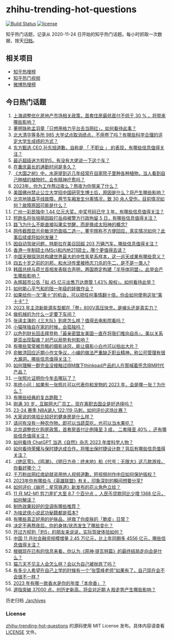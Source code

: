 # zhihu-trending-hot-questions

[![Build Status](https://github.com/justjavac/zhihu-trending-hot-questions/workflows/ci/badge.svg?branch=master)](https://github.com/justjavac/zhihu-trending-hot-questions/actions)
[![license](https://img.shields.io/github/license/justjavac/zhihu-trending-hot-questions)](https://github.com/justjavac/zhihu-trending-hot-questions/blob/master/LICENSE)

知乎热门话题，记录从 2020-11-24
日开始的知乎热门话题。每小时抓取一次数据，按天[归档](./archives)。

## 相关项目

- [知乎热搜榜](https://github.com/justjavac/zhihu-trending-top-search)
- [知乎热门视频](https://github.com/justjavac/zhihu-trending-hot-video)
- [微博热搜榜](https://github.com/justjavac/weibo-trending-hot-search)

## 今日热门话题

<!-- BEGIN -->
<!-- 最后更新时间 Fri Dec 15 2023 01:14:16 GMT+0800 (China Standard Time) -->

1. [上海调整优化房地产市场相关政策，首套住房最低首付不低于 30 % ，将带来哪些影响？](https://www.zhihu.com/question/634852751)
1. [董明珠称孟羽童「只想用格力平台去当网红」，如何看待此事？](https://www.zhihu.com/question/634819964)
1. [北大清华等多所 985 大学试点取消绩点，不用卷了吗？有哪些科学合理的评定大学生成绩的方式？](https://www.zhihu.com/question/634862335)
1. [东方甄选 CEO 孙东旭道歉，自称是 「 不职业 」 的表现，有哪些信息值得关注？](https://www.zhihu.com/question/634870570)
1. [最近超级迷方程豹5，有没有大佬说一下这个车？](https://www.zhihu.com/question/634678511)
1. [在重庆最长的通勤时间是多久？](https://www.zhihu.com/question/633388048)
1. [《大国之树》中，水哥提到近几年经常在自家院子里种各种植物，当人看到自己种植的植物时，会有精神疗愈吗？](https://www.zhihu.com/question/634197229)
1. [2023年，你为工作熬过夜么？熬夜为你带来了什么？](https://www.zhihu.com/question/634861864)
1. [美国佛州禁止公立大学招中国研究生博士后，原因是什么？将产生哪些影响？](https://www.zhihu.com/question/634690964)
1. [北京地铁昌平线故障，两节车厢发生分离情况，致 30 余人受伤，目前情况如何？故障原因可能是什么？](https://www.zhihu.com/question/634873095)
1. [广州一彩民独中 1.44 亿元大奖，中奖号码已守 3 年，有哪些信息值得关注？](https://www.zhihu.com/question/634744234)
1. [短跑名将张培萌因殴打岳母被警方行政拘留 5 日，有哪些信息值得关注？](https://www.zhihu.com/question/634836343)
1. [路飞为什么不能直接叫果实觉醒，而是换成太阳神的概念?](https://www.zhihu.com/question/620408894)
1. [网传截图显示俞敏洪恐面临二选一，董宇辉称不方便回应，真实情况如何？此事后续或将如何发展？](https://www.zhihu.com/question/634818050)
1. [因自动驾驶问题，特斯拉在美召回超 203 万辆汽车，哪些信息值得关注？](https://www.zhihu.com/question/634778436)
1. [香港一年制硕士(MSc)和内地211硕士，哪个更值得去读？](https://www.zhihu.com/question/386395139)
1. [中国天眼探测并构建世界最大的中性氢星系样本，这一巡天成果有哪些意义？](https://www.zhihu.com/question/634798604)
1. [四五十岁之前的刘邦，和水浒传里被杨志刀杀的牛二，是不是一类人?](https://www.zhihu.com/question/629584201)
1. [韩国总统与荷兰首相发表联合声明，两国商定构建「半导体同盟」，此举会产生哪些影响？](https://www.zhihu.com/question/634742401)
1. [永辉超市公告「拟 45 亿元出售万达商管 1.43% 股权」，如何看待此举？](https://www.zhihu.com/question/634779034)
1. [如何能心平气和的陪一年级的娃做作业？](https://www.zhihu.com/question/626416620)
1. [如果给你一次“乘十”的机会，可以把任何事情翻十倍，你会如何使用这张“乘十卡”？](https://www.zhihu.com/question/634584786)
1. [2023 年主流新能源车型都在「卷」800V高压快充，是噱头还是真实力？](https://www.zhihu.com/question/634630267)
1. [做机械的为什么一定要下车间？](https://www.zhihu.com/question/630245825)
1. [张译主演的《三大队》到底怎么样？值得去电影院看吗？](https://www.zhihu.com/question/634310262)
1. [小猫咪独自在家的时候，会孤独吗？](https://www.zhihu.com/question/585700719)
1. [以色列财长回击拜登称「最亲密盟友美国一直在将我们推向自杀」，美以关系是否出现裂痕？对巴以局势有何影响？](https://www.zhihu.com/question/634794169)
1. [有哪些常常被忽略的摄影诀窍，能让摄影小白也可以拍出大片？](https://www.zhihu.com/question/633912016)
1. [俞敏洪回应近期小作文争议，小编的做法严重缺乏职业精神，称公司管理有很大漏洞，哪些信息值得关注？](https://www.zhihu.com/question/634812888)
1. [如何理解一群完全没接触过IBM旗下thinkpad产品的人在那喊着怀念IBM时代产品？](https://www.zhihu.com/question/633880157)
1. [一张照片证明你今年去哪玩了？](https://www.zhihu.com/question/633368962)
1. [年终小问｜如果有一张照片可以代表你和宠物的 2023 年，会是哪一张？为什么？](https://www.zhihu.com/question/632807272)
1. [有哪些经典的复古跑鞋？](https://www.zhihu.com/question/30539669)
1. [刚满 30 岁，互联网大厂员工，现在离职去国企是好选择吗？](https://www.zhihu.com/question/632472649)
1. [23-24 赛季 NBA湖人 122:119 马刺，如何评价这场比赛？](https://www.zhihu.com/question/634778473)
1. [大家说的体验比较好的健身房是什么样？](https://www.zhihu.com/question/632442838)
1. [请问有没有一种农作物，即可以当蔬菜吃，也可以当水果吃？](https://www.zhihu.com/question/629779072)
1. [北京调整优化购房政策，首套房首付比例降至 3 成， 二套降至 40% ，还有哪些信息值得关注？](https://www.zhihu.com/question/634836447)
1. [如何看待 ChatGPT 当选《自然》杂志 2023 年度科学人物？](https://www.zhihu.com/question/634821343)
1. [如何看待荣耀与保时捷达成合作，将推出保时捷设计款？背后有哪些信息值得关注？](https://www.zhihu.com/question/634787185)
1. [《绝区零》、《鸣潮》、《明日方舟：终末地》和《代号：无限大》这几款游戏，你看好哪个 ？](https://www.zhihu.com/question/632323913)
1. [千万粉丝网红痞幼就盗用他人视频道歉，短视频创作中应如何保护版权？](https://www.zhihu.com/question/634777153)
1. [2023年你有哪些与《英雄联盟》有关，印象深刻的瞬间想要分享?](https://www.zhihu.com/question/633418367)
1. [如何评价《崩坏：星穹铁道》新发布的花火角色立绘？](https://www.zhihu.com/question/634818306)
1. [11 月 M2-M1 剪刀差扩大至 8.7 个百分点 ，人民币贷款同比少增 1368 亿元，如何解读？](https://www.zhihu.com/question/634778425)
1. [制热效果较好的空调有哪些推荐？](https://www.zhihu.com/question/626646723)
1. [为啥武侠小说武功秘籍都是孤本?](https://www.zhihu.com/question/632787237)
1. [有哪些真正好用的护肤品，拯救了你皮肤的「脆皮」日常？](https://www.zhihu.com/question/634479929)
1. [决定不再熬夜后，你的身体/状态发生了哪些变化？](https://www.zhihu.com/question/632642037)
1. [开过方程豹「豹5」的朋友来说说，实际驾驶体验如何？](https://www.zhihu.com/question/624439173)
1. [中国 11 月社会融资规模增量 2.45 万亿元，比上年同期多 4556 亿元，哪些信息值得关注？](https://www.zhihu.com/question/634668669)
1. [根据现在已有的信息来看，你认为《原神·提瓦特篇》的最终结局走向会是什么？](https://www.zhihu.com/question/632738982)
1. [猫几天不见主人会怎么样？会以为自己被抛弃了吗？](https://www.zhihu.com/question/624586504)
1. [有多少人希望在自己上学的时候有一个“张雪峰老师”如果有了，自己现在会不会很不一样 ?](https://www.zhihu.com/question/633511495)
1. [2023 年有哪一款香水是你的年度「本命香」？](https://www.zhihu.com/question/630322766)
1. [道指突破 37000 点，创历史新高，将会对近期 A 股走势产生哪些影响？](https://www.zhihu.com/question/634777506)

<!-- END -->

历史归档 [./archives](./archives)

### License

[zhihu-trending-hot-questions](https://github.com/justjavac/zhihu-trending-hot-questions)
的源码使用 MIT License 发布。具体内容请查看 [LICENSE](./LICENSE) 文件。
